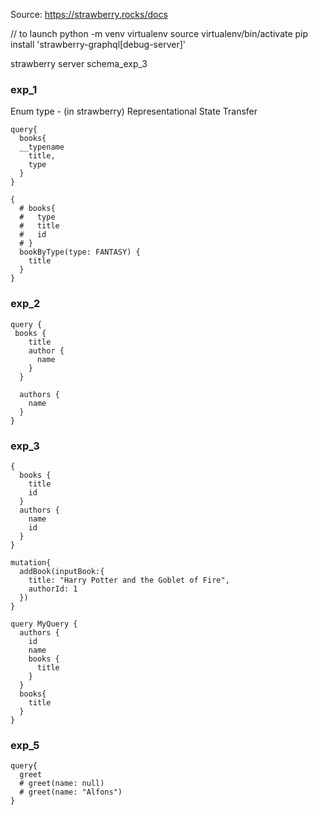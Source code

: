 Source: https://strawberry.rocks/docs

// to launch
python -m venv virtualenv
source virtualenv/bin/activate
pip install 'strawberry-graphql[debug-server]'

strawberry server schema_exp_3

### exp_1

Enum type - (in strawberry)
Representational State Transfer

```
query{
  books{
  __typename
    title,
    type
  }
}

{
  # books{
  #   type
  #   title
  #   id
  # }
  bookByType(type: FANTASY) {
    title
  }
}
```

### exp_2

```
query {
 books {
    title
    author {
      name
    }
  }

  authors {
    name
  }
}
```

### exp_3

```
{
  books {
    title
    id
  }
  authors {
    name
    id
  }
}

mutation{
  addBook(inputBook:{
    title: "Harry Potter and the Goblet of Fire",
    authorId: 1
  })
}

query MyQuery {
  authors {
    id
    name
    books {
      title
    }
  }
  books{
    title
  }
}
```

### exp_5

```
query{
  greet
  # greet(name: null)
  # greet(name: "Alfons")
}
```
